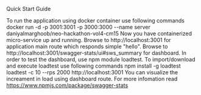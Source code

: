 Quick Start Guide

To run the application using docker container use following commands 
docker run -d -p 3001:3001 -p 3000:3000 --name server daniyalmarghoob/neo-hackathon-vol4-cm15
Now you have containerized micro-service up and running.
Browse to http://localhost:3001 for application main route which responds simple "hello".
Browse to http://localhost:3001/swagger-stats/ui#sws_summary for dashboard.
In order to test the dashboard, use npm module loadtest. To import/download and execute loadtest use following commands
npm install -g loadtest
loadtest -c 10 --rps 2000 http://localhost:3001
You can visualize the increament in load using dashboard route.
For more infomation read https://www.npmjs.com/package/swagger-stats


